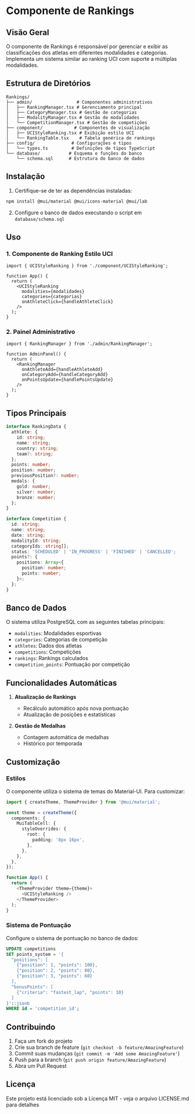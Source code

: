 # Componente de Rankings

## Visão Geral
O componente de Rankings é responsável por gerenciar e exibir as classificações dos atletas em diferentes modalidades e categorias. Implementa um sistema similar ao ranking UCI com suporte a múltiplas modalidades.

## Estrutura de Diretórios

```
Rankings/
├── admin/                 # Componentes administrativos
│   ├── RankingManager.tsx # Gerenciamento principal
│   ├── CategoryManager.tsx # Gestão de categorias
│   ├── ModalityManager.tsx # Gestão de modalidades
│   └── CompetitionManager.tsx # Gestão de competições
├── component/            # Componentes de visualização
│   ├── UCIStyleRanking.tsx # Exibição estilo UCI
│   └── RankingTable.tsx    # Tabela genérica de rankings
├── config/              # Configurações e tipos
│   └── types.ts         # Definições de tipos TypeScript
└── database/           # Esquema e funções do banco
    └── schema.sql      # Estrutura do banco de dados
```

## Instalação

1. Certifique-se de ter as dependências instaladas:
```bash
npm install @mui/material @mui/icons-material @mui/lab
```

2. Configure o banco de dados executando o script em `database/schema.sql`

## Uso

### 1. Componente de Ranking Estilo UCI

```tsx
import { UCIStyleRanking } from './component/UCIStyleRanking';

function App() {
  return (
    <UCIStyleRanking
      modalities={modalidades}
      categories={categorias}
      onAthleteClick={handleAthleteClick}
    />
  );
}
```

### 2. Painel Administrativo

```tsx
import { RankingManager } from './admin/RankingManager';

function AdminPanel() {
  return (
    <RankingManager
      onAthleteAdd={handleAthleteAdd}
      onCategoryAdd={handleCategoryAdd}
      onPointsUpdate={handlePointsUpdate}
    />
  );
}
```

## Tipos Principais

```typescript
interface RankingData {
  athlete: {
    id: string;
    name: string;
    country: string;
    team?: string;
  };
  points: number;
  position: number;
  previousPosition?: number;
  medals: {
    gold: number;
    silver: number;
    bronze: number;
  };
}

interface Competition {
  id: string;
  name: string;
  date: string;
  modalityId: string;
  categoryIds: string[];
  status: 'SCHEDULED' | 'IN_PROGRESS' | 'FINISHED' | 'CANCELLED';
  points?: {
    positions: Array<{
      position: number;
      points: number;
    }>;
  };
}
```

## Banco de Dados

O sistema utiliza PostgreSQL com as seguintes tabelas principais:
- `modalities`: Modalidades esportivas
- `categories`: Categorias de competição
- `athletes`: Dados dos atletas
- `competitions`: Competições
- `rankings`: Rankings calculados
- `competition_points`: Pontuação por competição

## Funcionalidades Automáticas

1. **Atualização de Rankings**
   - Recálculo automático após nova pontuação
   - Atualização de posições e estatísticas

2. **Gestão de Medalhas**
   - Contagem automática de medalhas
   - Histórico por temporada

## Customização

### Estilos
O componente utiliza o sistema de temas do Material-UI. Para customizar:

```typescript
import { createTheme, ThemeProvider } from '@mui/material';

const theme = createTheme({
  components: {
    MuiTableCell: {
      styleOverrides: {
        root: {
          padding: '8px 16px',
        },
      },
    },
  },
});

function App() {
  return (
    <ThemeProvider theme={theme}>
      <UCIStyleRanking />
    </ThemeProvider>
  );
}
```

### Sistema de Pontuação
Configure o sistema de pontuação no banco de dados:

```sql
UPDATE competitions
SET points_system = '{
  "positions": [
    {"position": 1, "points": 100},
    {"position": 2, "points": 80},
    {"position": 3, "points": 60}
  ],
  "bonusPoints": [
    {"criteria": "fastest_lap", "points": 10}
  ]
}'::jsonb
WHERE id = 'competition_id';
```

## Contribuindo

1. Faça um fork do projeto
2. Crie sua branch de feature (`git checkout -b feature/AmazingFeature`)
3. Commit suas mudanças (`git commit -m 'Add some AmazingFeature'`)
4. Push para a branch (`git push origin feature/AmazingFeature`)
5. Abra um Pull Request

## Licença
Este projeto está licenciado sob a Licença MIT - veja o arquivo LICENSE.md para detalhes
